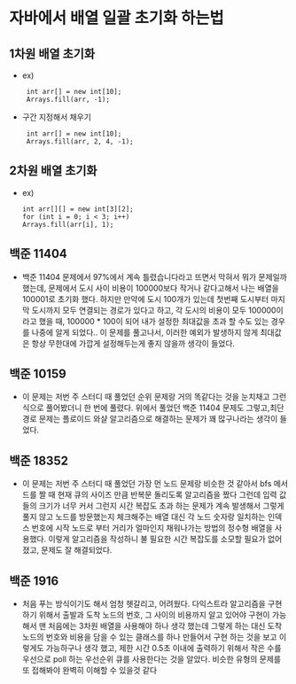 # 자바에서 배열 일괄 초기화 하는법
## 1차원 배열 초기화
- ex) 

       int arr[] = new int[10];
       Arrays.fill(arr, -1);
- 구간 지정해서 채우기

       int arr[] = new int[10];
       Arrays.fill(arr, 2, 4, -1);

## 2차원 배열 초기화
- ex)
       
      int arr[][] = new int[3][2];
      for (int i = 0; i < 3; i++)
      Arrays.fill(arr[i], 1);







## 백준 11404
- 백준 11404 문제에서 97%에서 계속 틀렸습니다라고 뜨면서 막혀서 뭐가 문제일까 했는데, 문제에서 도시 사이 비용이 100000보다 작거나 같다고해서 
나는 배열을 100001로 초기화 했다. 하지만 만약에 도시 100개가 있는데 첫번째 도시부터
마지막 도시까지 모두 연결되는 경로가 있다고 하고, 각 도시의 비용이 모두 100000이라고 했을 때, 100000 * 100이 되어 내가 설정한 최대값을
초과 할 수도 있는 경우를 나중에 알게 되었다.. 이 문제를 풀고나서, 이러한 예외가 발생하지 않게 최대값은 항상 무한대에 가깝게 설정해두는게 좋지 않을까 생각이 들었다.



## 백준 10159
- 이 문제는 저번 주 스터디 때 풀었던 순위 문제랑 
거의 똑같다는 것을 눈치채고 그런식으로 풀어봤더니 한 번에 풀렸다.
위에서 풀었던 백준 11404 문제도 그렇고,최단경로 문제는 플로이드 와샬 
알고리즘으로 해결하는 문제가 꽤 많구나라는 생각이 들었다.

## 백준 18352
- 이 문제는 저번 주 스터디 때 풀었던 가장 먼 노드 문제랑
비슷한 것 같아서 bfs 메서드를 짤 때 현재 큐의 사이즈 만큼 반복문
돌리도록 알고리즘을 짰다 그런데 입력 값들의 크기가 너무 커서 그런지 시간 복잡도 초과
하는 문제가 계속 발생해서 그렇게 풀지 않고 노드를 방문했는지 체크해주는 배열 대신 각 노드 숫자랑 일치하는 인덱스 번호에 시작 노드로 부터 거리가 얼마인지 채워나가는
방법의 정수형 배열을 사용했다. 이렇게 알고리즘을 작성하니 불 필요한 시간 복잡도를 소모할 필요가 없어졌고, 문제도 잘 해결되었다.


## 백준 1916
- 처음 푸는 방식이기도 해서 엄청 헷갈리고, 어려웠다.
다익스트라 알고리즘을 구현하기 위해서 출발과 도착 노드의 번호, 그 사이의 비용까지 알고 있어야 구현이 가능해서
맨 처음에는 3차원 배열을 사용해야 하나 생각 했는데 그렇게 하는 대신 도착 노드의 번호와 비용을 담을 수 있는 클래스를
하나 만들어서 구현 하는 것을 보고 이렇게도 가능하구나 생각 했고, 제한 시간 0.5초 이내에 출력하기 위해서
작은 수를 우선으로 poll 하는 우선순위 큐를 사용한다는 것을 알았다.
비슷한 유형의 문제를 또 접해봐야 완벽히 이해할 수 있을것 같다